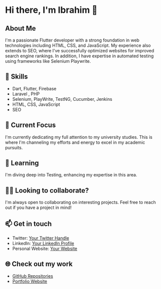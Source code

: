 # Hi there, I'm Ibrahim 👋

## About Me

I'm a passionate Flutter developer with a strong foundation in web technologies including HTML, CSS, and JavaScript. My experience also extends to SEO, where I've successfully optimized websites for improved search engine rankings. In addition, I have expertise in automated testing using frameworks like Selenium Playwrite.

## 🚀 Skills

- Dart, Flutter, Firebase
- Laravel , PHP
- Selenium, PlayWrite, TestNG, Cucumber, Jenkins 
- HTML, CSS, JavaScript
- SEO



## 🔭 Current Focus

I'm currently dedicating my full attention to my university studies. This is where I'm channeling my efforts and energy to excel in my academic pursuits.


## 🌱 Learning

I'm diving deep into Testing, enhancing my expertise in this area.


## 👯‍♂️ Looking to collaborate?

I'm always open to collaborating on interesting projects. Feel free to reach out if you have a project in mind!

## 📫 Get in touch

- Twitter: [Your Twitter Handle](https://twitter.com/yourhandle)
- LinkedIn: [Your LinkedIn Profile](https://www.linkedin.com/in/yourprofile/)
- Personal Website: [Your Website](https://www.yourwebsite.com)

## 🌐 Check out my work

- [GitHub Repositories](https://github.com/Ibrahim-Rafei)
- [Portfolio Website](https://www.yourwebsite.com/portfolio)
